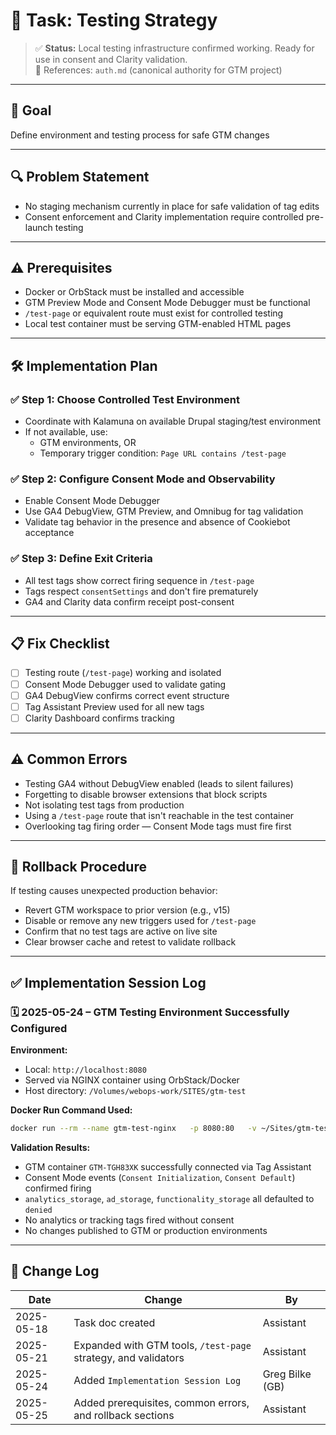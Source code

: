 # 📌 Task: Testing Strategy

> ✅ **Status:** Local testing infrastructure confirmed working. Ready for use in consent and Clarity validation.  
> 📎 References: `auth.md` (canonical authority for GTM project)

---

## 🎯 Goal
Define environment and testing process for safe GTM changes

---

## 🔍 Problem Statement
- No staging mechanism currently in place for safe validation of tag edits
- Consent enforcement and Clarity implementation require controlled pre-launch testing

---

## ⚠️ Prerequisites

- Docker or OrbStack must be installed and accessible
- GTM Preview Mode and Consent Mode Debugger must be functional
- `/test-page` or equivalent route must exist for controlled testing
- Local test container must be serving GTM-enabled HTML pages

---

## 🛠️ Implementation Plan

### ✅ Step 1: Choose Controlled Test Environment
- Coordinate with Kalamuna on available Drupal staging/test environment
- If not available, use:
  - GTM environments, OR
  - Temporary trigger condition: `Page URL contains /test-page`

### ✅ Step 2: Configure Consent Mode and Observability
- Enable Consent Mode Debugger
- Use GA4 DebugView, GTM Preview, and Omnibug for tag validation
- Validate tag behavior in the presence and absence of Cookiebot acceptance

### ✅ Step 3: Define Exit Criteria
- All test tags show correct firing sequence in `/test-page`
- Tags respect `consentSettings` and don't fire prematurely
- GA4 and Clarity data confirm receipt post-consent

---

## 📋 Fix Checklist
- [ ] Testing route (`/test-page`) working and isolated
- [ ] Consent Mode Debugger used to validate gating
- [ ] GA4 DebugView confirms correct event structure
- [ ] Tag Assistant Preview used for all new tags
- [ ] Clarity Dashboard confirms tracking

---

## ⚠️ Common Errors

- Testing GA4 without DebugView enabled (leads to silent failures)
- Forgetting to disable browser extensions that block scripts
- Not isolating test tags from production
- Using a `/test-page` route that isn't reachable in the test container
- Overlooking tag firing order — Consent Mode tags must fire first

---

## 🔄 Rollback Procedure

If testing causes unexpected production behavior:

- Revert GTM workspace to prior version (e.g., v15)
- Disable or remove any new triggers used for `/test-page`
- Confirm that no test tags are active on live site
- Clear browser cache and retest to validate rollback

---

## ✅ Implementation Session Log

### 🗓️ 2025-05-24 – GTM Testing Environment Successfully Configured

**Environment:**  
- Local: `http://localhost:8080`  
- Served via NGINX container using OrbStack/Docker  
- Host directory: `/Volumes/webops-work/SITES/gtm-test`  

**Docker Run Command Used:**
```bash
docker run --rm --name gtm-test-nginx   -p 8080:80   -v ~/Sites/gtm-test:/usr/share/nginx/html:ro   nginx
```

**Validation Results:**
- GTM container `GTM-TGH83XK` successfully connected via Tag Assistant
- Consent Mode events (`Consent Initialization`, `Consent Default`) confirmed firing
- `analytics_storage`, `ad_storage`, `functionality_storage` all defaulted to `denied`
- No analytics or tracking tags fired without consent
- No changes published to GTM or production environments

---

## 🔄 Change Log

| Date       | Change                                                       | By              |
|------------|--------------------------------------------------------------|-----------------|
| 2025-05-18 | Task doc created                                             | Assistant       |
| 2025-05-21 | Expanded with GTM tools, `/test-page` strategy, and validators | Assistant     |
| 2025-05-24 | Added `Implementation Session Log`                           | Greg Bilke (GB) |
| 2025-05-25 | Added prerequisites, common errors, and rollback sections    | Assistant       |
